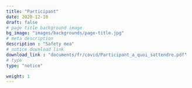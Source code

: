 ```yaml
---
title: "Participant"
date: 2020-12-10
draft: false
# page title background image
bg_image: "images/backgrounds/page-title.jpg"
# meta description
description : "Safety mea"
# notice download link
download_link : "documents/fr/covid/Participant_a_quoi_sattendre.pdf"
# type
type: "notice"

weight: 1
---
```

